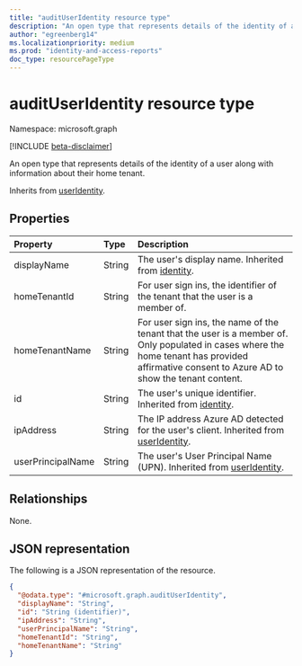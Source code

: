 ```yaml
---
title: "auditUserIdentity resource type"
description: "An open type that represents details of the identity of a user along with information about their home tenant."
author: "egreenberg14"
ms.localizationpriority: medium
ms.prod: "identity-and-access-reports"
doc_type: resourcePageType
---
```


# auditUserIdentity resource type

Namespace: microsoft.graph

[!INCLUDE [beta-disclaimer](../../includes/beta-disclaimer.md)]

An open type that represents details of the identity of a user along with information about their home tenant.

Inherits from [userIdentity](../resources/useridentity.md).

## Properties
|Property|Type|Description|
|:---|:---|:---|
|displayName|String|The user's display name. Inherited from [identity](../resources/identity.md).|
|homeTenantId|String|For user sign ins, the identifier of the tenant that the user is a member of.|
|homeTenantName|String|For user sign ins, the name of the tenant that the user is a member of. Only populated in cases where the home tenant has provided affirmative consent to Azure AD to show the tenant content.|
|id|String|The user's unique identifier. Inherited from [identity](../resources/identity.md).|
|ipAddress|String|The IP address Azure AD detected for the user's client. Inherited from [userIdentity](../resources/useridentity.md).|
|userPrincipalName|String|The user's User Principal Name (UPN). Inherited from [userIdentity](../resources/useridentity.md).|

## Relationships
None.

## JSON representation
The following is a JSON representation of the resource.
<!-- {
  "blockType": "resource",
  "@odata.type": "microsoft.graph.auditUserIdentity",
  "baseType": "microsoft.graph.userIdentity",
}
-->
``` json
{
  "@odata.type": "#microsoft.graph.auditUserIdentity",
  "displayName": "String",
  "id": "String (identifier)",
  "ipAddress": "String",
  "userPrincipalName": "String",
  "homeTenantId": "String",
  "homeTenantName": "String"
}
```

